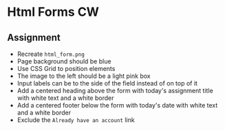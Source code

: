 # Html Forms CW

## Assignment
- Recreate `html_form.png`
- Page background should be blue
- Use CSS Grid to position elements
- The image to the left should be a light pink box 
- Input labels can be to the side of the field instead of on top of it
- Add a centered heading above the form with today's assignment title with white text and a white border
- Add a centered footer below the form with today's date with white text and a white border
- Exclude the `Already have an account` link
